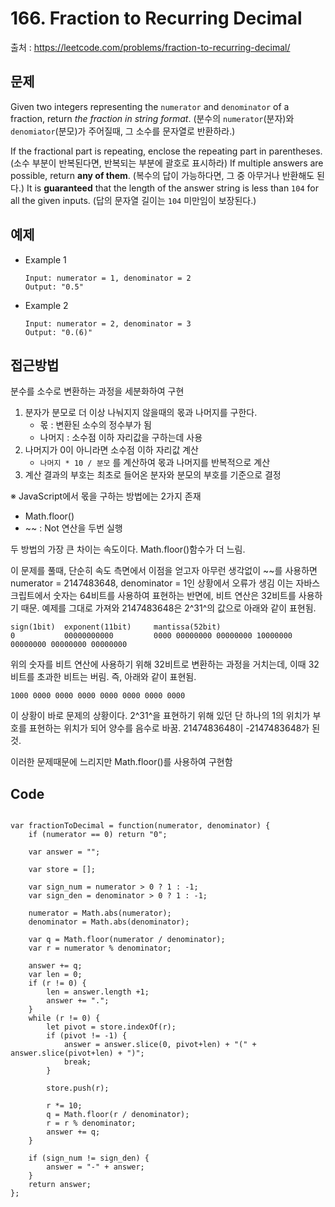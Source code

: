 # 166. Fraction to Recurring Decimal

출처 : https://leetcode.com/problems/fraction-to-recurring-decimal/

## 문제

Given two integers representing the  `numerator`  and  `denominator`  of a fraction, return  _the fraction in string format_. (분수의 `numerator`(분자)와 ` denomiator`(분모)가 주어질때, 그 소수를 문자열로 반환하라.)

If the fractional part is repeating, enclose the repeating part in parentheses.
(소수 부분이 반복된다면, 반복되는 부분에 괄호로 표시하라)
If multiple answers are possible, return  **any of them**.
(복수의 답이 가능하다면, 그 중 아무거나 반환해도 된다.)
It is  **guaranteed**  that the length of the answer string is less than  `104`  for all the given inputs.
(답의 문자열 길이는 `104` 미만임이 보장된다.)
## 예제

- Example 1
	```
	Input: numerator = 1, denominator = 2
	Output: "0.5"
	```
- Example 2
	```
	Input: numerator = 2, denominator = 3
	Output: "0.(6)"
	```

## 접근방법

분수를 소수로 변환하는 과정을 세분화하여 구현

1. 분자가 분모로 더 이상 나눠지지 않을때의 몫과 나머지를 구한다.
	- 몫 : 변환된 소수의 정수부가 됨
	- 나머지 : 소수점 이하 자리값을 구하는데 사용
2. 나머지가 0이 아니라면 소수점 이하 자리값 계산
	- `나머지 * 10 / 분모` 를 계산하여 몫과 나머지를 반복적으로 계산
3. 계산 결과의 부호는 최초로 들어온 분자와 분모의 부호를 기준으로 결정

※ JavaScript에서 몫을 구하는 방법에는 2가지 존재

- Math.floor()
- ~~ : Not 연산을 두번 실행

두 방법의 가장 큰 차이는 속도이다. Math.floor()함수가 더 느림.

이 문제를 풀때, 단순히 속도 측면에서 이점을 얻고자 아무런 생각없이 ~~를 사용하면 numerator = 2147483648, denominator = 1인 상황에서 오류가 생김
이는 자바스크립트에서 숫자는 64비트를 사용하여 표현하는 반면에, 비트 연산은 32비트를 사용하기 때문. 예제를 그대로 가져와 2147483648은 2^31^의 값으로 아래와 같이 표현됨.
```
sign(1bit)  exponent(11bit)     mantissa(52bit)
0           00000000000         0000 00000000 00000000 10000000 00000000 00000000 00000000
```
위의 숫자를 비트 연산에 사용하기 위해 32비트로 변환하는 과정을 거치는데, 이때 32비트를 초과한 비트는 버림. 즉, 아래와 같이 표현됨.
```
1000 0000 0000 0000 0000 0000 0000 0000
```
이 상황이 바로 문제의 상황이다. 2^31^을 표현하기 위해 있던 단 하나의 1의 위치가 부호를 표현하는 위치가 되어 양수를 음수로 바꿈. 2147483648이 -2147483648가 된 것.

이러한 문제때문에 느리지만 Math.floor()를 사용하여 구현함

## Code

<pre>
<code>
var fractionToDecimal = function(numerator, denominator) {
    if (numerator == 0) return "0";
    
    var answer = "";
    
    var store = [];
    
    var sign_num = numerator > 0 ? 1 : -1;
    var sign_den = denominator > 0 ? 1 : -1;
    
    numerator = Math.abs(numerator);
    denominator = Math.abs(denominator);
    
    var q = Math.floor(numerator / denominator);
    var r = numerator % denominator;
    
    answer += q;
    var len = 0;
    if (r != 0) {
        len = answer.length +1;
        answer += ".";
    }
    while (r != 0) {
        let pivot = store.indexOf(r);
        if (pivot != -1) {
            answer = answer.slice(0, pivot+len) + "(" + answer.slice(pivot+len) + ")";
            break;
        }
        
        store.push(r);
        
        r *= 10;
        q = Math.floor(r / denominator);
        r = r % denominator;
        answer += q;
    }
    
    if (sign_num != sign_den) {
        answer = "-" + answer;
    }
    return answer;
};
</code>
</pre>
